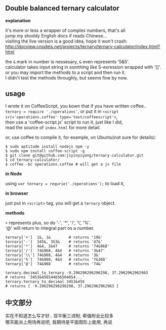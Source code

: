 
Double balanced ternary calculator  
--

**explanation**  

it's more or less a wrapper of complex numbers, that's all  
jump my shoddy English docs if reads Chinese...  
visiting the live version is a good idea, hope it won't crash:  
<http://docview.cnodejs.net/projects/ternary/ternary-calculator/index.html?html>  

the `&` mark in number is nessesary, `&` even represents '5&5'.  
calculator takes input string in somthing like S-exression wrapped with '[]'.  
or you may import the methods to a script and then run it.  
I didn't test the methods throughly, but seems fine by now.  

usage  
--

I wrote it on CoffeeScript, you kown that if you have written coffee..  
`ternary = require './operations'`,
or put it in `<script src='operations.coffee' type='text/coffeescript'>`,  
then use a 'coffee-script.js' script to run it, just like I did,  
read the source of `index.html` for more detail.  

or, use coffee to compile it, for example, on Ubuntu(not sure for details):  

    $ sudo aptitude install nodejs npm -y
    $ sudo npm install coffee-script -g
    $ git clone git@github.com:jiyinyiyong/ternary-calculator.git
    $ cd ternary-calculator/
    $ coffee -bc operations.coffee # will get a js file

**in Node**  

using `var ternary = requrie('./operations');` to load it,  

**in browser**

just put in `<script>` tag, you will get a `ternary` object.  

**methods**  

`+` represents plus, so do '-', '\*', '/', '\\', '%'.  
'@' will return to integral part os a number.  

    ternary['+']  1&, 1&        # returns '19&'
    ternary['-']  345&, 353&    # returns '47&'
    ternary['*']  4&4, 3&47     # returns '74&968'
    ternary['/']  74&968, 4&4   # returns '3&47'
    ternary['\\'] 74&968, 4&4   # returns '3&'
    ternary['%']  74&968, 4&4   # returns '7&368'
    ternary['@']  74&968        # returns '74&'

    ternary.decimal_to_ternary -9.296296296296298, 37.2962962962963
    # returns '3453&456544656564654...'
    ternary.ternary_to_decimal 3453&456
    # returns [ -9.296296296296298, 37.2962962962963 ]

中文部分  
--

实在不知道怎么写才好.. 双平衡三进制, 牵强附会比较多  
哪天能派上用场再说吧, 我期待是平面图形上能用, 再说
